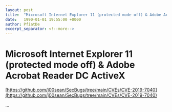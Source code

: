 ```yaml
---
layout: post
title:  "Microsoft Internet Explorer 11 (protected mode off) & Adobe Acrobat Reader DC ActiveX"
date:   1990-01-01 19:55:00 +0000
author: PfiatDe
excerpt_separator: <!--more-->
---
```


# Microsoft Internet Explorer 11 (protected mode off) & Adobe Acrobat Reader DC ActiveX

[https://github.com/j00sean/SecBugs/tree/main/CVEs/CVE-2019-7040](https://github.com/j00sean/SecBugs/tree/main/CVEs/CVE-2019-7040)

...
<!--more-->

